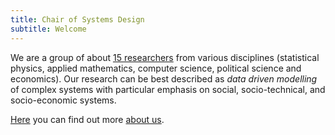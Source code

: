 ```yaml
---
title: Chair of Systems Design
subtitle: Welcome
---
```


We are a group of about [15 researchers](/team/) from various disciplines (statistical physics, applied mathematics, computer science, political science and economics).
Our research can be best described as *data driven modelling* of complex systems with particular emphasis on social, socio-technical, and socio-economic systems.

[Here](/about/) you can find out more [about us](/about/).
